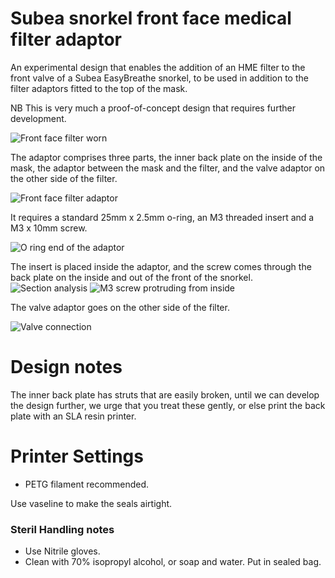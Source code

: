 # Subea snorkel front face medical filter adaptor 

An experimental design that enables the addition of an HME filter to the front valve of a Subea EasyBreathe snorkel, to be used in addition to the filter adaptors fitted to the top of the mask.  

NB This is very much a proof-of-concept design that requires further development.

![Front face filter worn](https://github.com/paulhayes/Sussex-PPE-mask-adapter/blob/master/SnorkelFrontAdaptor/images/IMG_2062.jpg)

The adaptor comprises three parts, the inner back plate on the inside of the mask, the adaptor between the mask and the filter, and the valve adaptor on the other side of the filter. 

![Front face filter adaptor](https://github.com/paulhayes/Sussex-PPE-mask-adapter/blob/master/SnorkelFrontAdaptor/images/IMG_2055.jpg)

It requires a standard 25mm x 2.5mm o-ring, an M3 threaded insert and a M3 x 10mm screw. 

![O ring end of the adaptor](https://github.com/paulhayes/Sussex-PPE-mask-adapter/blob/master/SnorkelFrontAdaptor/images/IMG_2056.jpg)

The insert is placed inside the adaptor, and the screw comes through the back plate on the inside and out of the front of the snorkel. 
![Section analysis](https://github.com/paulhayes/Sussex-PPE-mask-adapter/blob/master/SnorkelFrontAdaptor/images/SectionAnalysis.png)
![M3 screw protruding from inside](https://github.com/paulhayes/Sussex-PPE-mask-adapter/blob/master/SnorkelFrontAdaptor/images/IMG_2060.jpg)

The valve adaptor goes on the other side of the filter. 

![Valve connection](https://github.com/paulhayes/Sussex-PPE-mask-adapter/blob/master/SnorkelFrontAdaptor/images/IMG_2063.jpg)

# Design notes

The inner back plate has struts that are easily broken, until we can develop the design further, we urge that you treat these gently, or else print the back plate with an SLA resin printer. 

# Printer Settings

* PETG filament recommended. 

Use vaseline to make the seals airtight. 

### Steril Handling notes

* Use Nitrile gloves.
* Clean with 70% isopropyl alcohol, or soap and water. Put in sealed bag.


